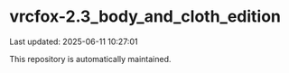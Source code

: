# vrcfox-2.3_body_and_cloth_edition

Last updated: 2025-06-11 10:27:01

This repository is automatically maintained.
